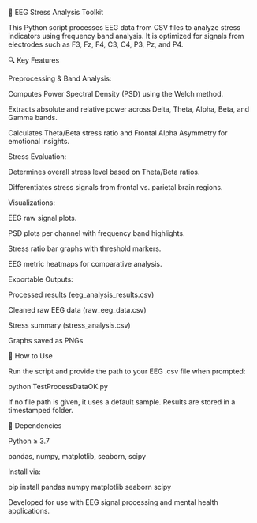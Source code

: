 🧠 EEG Stress Analysis Toolkit

This Python script processes EEG data from CSV files to analyze stress indicators using frequency band analysis. It is optimized for signals from electrodes such as F3, Fz, F4, C3, C4, P3, Pz, and P4.

🔍 Key Features

Preprocessing & Band Analysis:

Computes Power Spectral Density (PSD) using the Welch method.

Extracts absolute and relative power across Delta, Theta, Alpha, Beta, and Gamma bands.

Calculates Theta/Beta stress ratio and Frontal Alpha Asymmetry for emotional insights.

Stress Evaluation:

Determines overall stress level based on Theta/Beta ratios.

Differentiates stress signals from frontal vs. parietal brain regions.

Visualizations:

EEG raw signal plots.

PSD plots per channel with frequency band highlights.

Stress ratio bar graphs with threshold markers.

EEG metric heatmaps for comparative analysis.

Exportable Outputs:

Processed results (eeg_analysis_results.csv)

Cleaned raw EEG data (raw_eeg_data.csv)

Stress summary (stress_analysis.csv)

Graphs saved as PNGs

🧪 How to Use

Run the script and provide the path to your EEG .csv file when prompted:

python TestProcessDataOK.py

If no file path is given, it uses a default sample. Results are stored in a timestamped folder.

🧰 Dependencies

Python ≥ 3.7

pandas, numpy, matplotlib, seaborn, scipy

Install via:

pip install pandas numpy matplotlib seaborn scipy

Developed for use with EEG signal processing and mental health applications.

